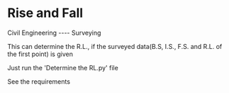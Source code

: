 # Rise and Fall

Civil Engineering ---- Surveying
 
This can determine the R.L., if the surveyed data(B.S, I.S., F.S. and R.L. of the first point) is given

Just run the 'Determine the RL.py' file

See the requirements
